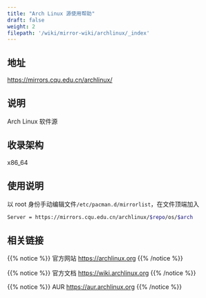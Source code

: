 ```yaml
---
title: "Arch Linux 源使用帮助"
draft: false
weight: 2
filepath: '/wiki/mirror-wiki/archlinux/_index'
---
```


## 地址

https://mirrors.cqu.edu.cn/archlinux/

## 说明

Arch Linux 软件源

## 收录架构

x86_64

## 使用说明

以 root 身份手动编辑文件`/etc/pacman.d/mirrorlist`，在文件顶端加入

```bash
Server = https://mirrors.cqu.edu.cn/archlinux/$repo/os/$arch
```

## 相关链接

{{% notice %}}
官方网站 https://archlinux.org
{{% /notice %}}

{{% notice %}}
官方文档 https://wiki.archlinux.org
{{% /notice %}}

{{% notice %}}
AUR https://aur.archlinux.org
{{% /notice %}}
